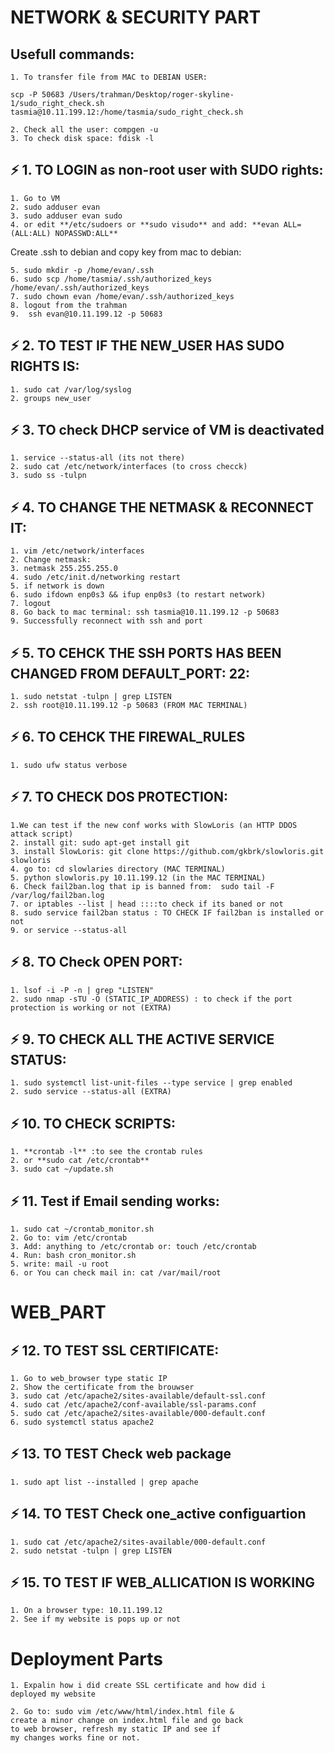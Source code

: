 # NETWORK & SECURITY PART

## Usefull commands:

	1. To transfer file from MAC to DEBIAN USER:

```
scp -P 50683 /Users/trahman/Desktop/roger-skyline-1/sudo_right_check.sh tasmia@10.11.199.12:/home/tasmia/sudo_right_check.sh
```
	2. Check all the user: compgen -u
	3. To check disk space: fdisk -l


## ⚡️ 1. TO LOGIN as non-root user with SUDO rights:

	1. Go to VM
	2. sudo adduser evan
	3. sudo adduser evan sudo
	4. or edit **/etc/sudoers or **sudo visudo** and add: **evan ALL=(ALL:ALL) NOPASSWD:ALL**

Create .ssh to debian and copy key from mac to debian:

	5. sudo mkdir -p /home/evan/.ssh
	6. sudo scp /home/tasmia/.ssh/authorized_keys /home/evan/.ssh/authorized_keys
	7. sudo chown evan /home/evan/.ssh/authorized_keys
	8. logout from the trahman
	9.  ssh evan@10.11.199.12 -p 50683

## ⚡️ 2. TO TEST IF THE NEW_USER HAS SUDO RIGHTS IS:

	1. sudo cat /var/log/syslog
	2. groups new_user

## ⚡️ 3. TO check DHCP service of VM is deactivated

	1. service --status-all (its not there)
	2. sudo cat /etc/network/interfaces (to cross checck)
	3. sudo ss -tulpn

## ⚡️ 4. TO CHANGE THE NETMASK & RECONNECT IT:

	1. vim /etc/network/interfaces
	2. Change netmask:
	3. netmask 255.255.255.0
	4. sudo /etc/init.d/networking restart
	5. if network is down
	6. sudo ifdown enp0s3 && ifup enp0s3 (to restart network)
	7. logout
	8. Go back to mac terminal: ssh tasmia@10.11.199.12 -p 50683
	9. Successfully reconnect with ssh and port

## ⚡️ 5. TO CEHCK THE SSH PORTS HAS BEEN CHANGED FROM DEFAULT_PORT: 22:

	1. sudo netstat -tulpn | grep LISTEN
	2. ssh root@10.11.199.12 -p 50683 (FROM MAC TERMINAL)

## ⚡️ 6. TO CEHCK THE FIREWAL_RULES

	1. sudo ufw status verbose


## ⚡️ 7. TO CHECK DOS PROTECTION:

	1.We can test if the new conf works with SlowLoris (an HTTP DDOS attack script)
	2. install git: sudo apt-get install git
	3. install SlowLoris: git clone https://github.com/gkbrk/slowloris.git slowloris
	4. go to: cd slowlaries directory (MAC TERMINAL)
	5. python slowloris.py 10.11.199.12 (in the MAC TERMINAL)
	6. Check fail2ban.log that ip is banned from:  sudo tail -F /var/log/fail2ban.log
	7. or iptables --list | head ::::to check if its baned or not
	8. sudo service fail2ban status : TO CHECK IF fail2ban is installed or not
	9. or service --status-all

## ⚡️ 8. TO Check OPEN PORT:

	1. lsof -i -P -n | grep "LISTEN"
	2. sudo nmap -sTU -O (STATIC_IP_ADDRESS) : to check if the port protection is working or not (EXTRA)

## ⚡️ 9. TO CHECK ALL THE ACTIVE SERVICE STATUS:

	1. sudo systemctl list-unit-files --type service | grep enabled
	2. sudo service --status-all (EXTRA)


## ⚡️ 10. TO CHECK SCRIPTS:

	1. **crontab -l** :to see the crontab rules
	2. or **sudo cat /etc/crontab**
	3. sudo cat ~/update.sh


## ⚡️ 11. Test if Email sending works:

	1. sudo cat ~/crontab_monitor.sh
	2. Go to: vim /etc/crontab
	3. Add: anything to /etc/crontab or: touch /etc/crontab
	4. Run: bash cron_monitor.sh
	5. write: mail -u root
	6. or You can check mail in: cat /var/mail/root

# WEB_PART

## ⚡️ 12. TO TEST SSL CERTIFICATE:

	1. Go to web_browser type static IP
	2. Show the certificate from the brouwser
	3. sudo cat /etc/apache2/sites-available/default-ssl.conf
	4. sudo cat /etc/apache2/conf-available/ssl-params.conf
	5. sudo cat /etc/apache2/sites-available/000-default.conf
	6. sudo systemctl status apache2

## ⚡️ 13. TO TEST Check web package

	1. sudo apt list --installed | grep apache

## ⚡️ 14. TO TEST Check one_active configuartion

	1. sudo cat /etc/apache2/sites-available/000-default.conf
	2. sudo netstat -tulpn | grep LISTEN

## ⚡️ 15. TO TEST IF WEB_ALLICATION IS WORKING

	1. On a browser type: 10.11.199.12
	2. See if my website is pops up or not

#  Deployment Parts

	1. Expalin how i did create SSL certificate and how did i 
	deployed my website

	2. Go to: sudo vim /etc/www/html/index.html file &
	create a minor change on index.html file and go back
	to web browser, refresh my static IP and see if
	my changes works fine or not. 